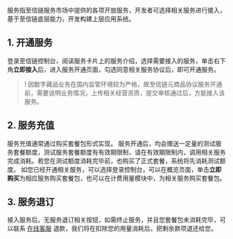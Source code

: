 服务指至信链服务市场中提供的各项开放服务，开发者可选择相关服务进行接入，基于至信链底层能力，开发构建上层应用系统。

## 1. 开通服务
登录至信链控制台，阅读服务卡片上的服务介绍，选择需要接入的服务，单击右下角**立即接入**后，进入服务开通页面，勾选同意相关服务协议后，即可开通服务。
>! 因数字藏品业务在国内监管环境较为严格，故至信链元商品协议服务开通前，需要说明业务情况，上传相关经营资质，提交审核通过后，方能接入该服务。

## 2. 服务充值
服务充值通常通过购买套餐包形式实现。
服务开通后，均会赠送一定量的测试服务套餐额度，测试服务套餐额度有有效期限制，请在有效期限制内，调用相关服务完成消耗。若您在测试额度消耗完毕前，也购买了正式套餐，系统将先消耗测试额度。
如您已经开通相关服务，可以选择登录控制台，可以在概览页面，单击**立即购买**为相应服务购买套餐包，也可以在计费用量模块中，为相关服务购买套餐包。

## 3. 服务退订
接入服务后，无服务退订相关按钮，如需终止服务，并且您套餐包未消耗完毕，可以联系 [在线客服](https://cloud.tencent.com/act/event/Online_service) 退款，我们将在扣除您的用量消耗后，把剩余款项退还给您。
